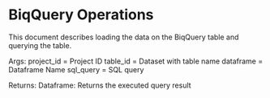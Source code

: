 # BiqQuery Operations

This document describes loading the data on the BiqQuery table and querying the table.

Args:
    project_id = Project ID
    table_id = Dataset with table name
    dataframe = Dataframe Name
    sql_query = SQL query

Returns:
    Dataframe: Returns the executed query result
